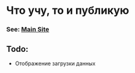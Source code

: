 # Что учу, то и публикую
### See: <a href="https://cv-23y-pt3siumgm-artematrr.vercel.app/">Main Site</a> 
## Todo:

- Отображение загрузки данных
